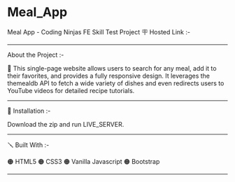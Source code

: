 # Meal_App
Meal App - Coding Ninjas FE Skill Test Project 
🪧 Hosted Link :-  

----------------------------------------------------------------------------------------------------------------------------------------------------------------------
About the Project :-

🔴 This single-page website allows users to search for any meal, add it to their favorites, and provides a fully responsive design. It leverages the themealdb API to fetch a wide variety of dishes and even redirects users to YouTube videos for detailed recipe tutorials.

----------------------------------------------------------------------------------------------------------------------------------------------------------------------

📐 Installation :-

Download the zip and run LIVE_SERVER.

----------------------------------------------------------------------------------------------------------------------------------------------------------------------

🪛 Built With :-

🟠 HTML5
🟠 CSS3
🟠 Vanilla Javascript
🟠 Bootstrap

----------------------------------------------------------------------------------------------------------------------------------------------------------------------
